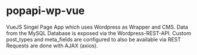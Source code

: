 # popapi-wp-vue

VueJS Singel Page App which uses Wordpress as Wrapper and CMS. 
Data from the MySQL Database is exposed via the Wordpress-REST-API.
Custom post_types and meta_fields are configured to also be available via REST 
Requests are done with AJAX (axios).
